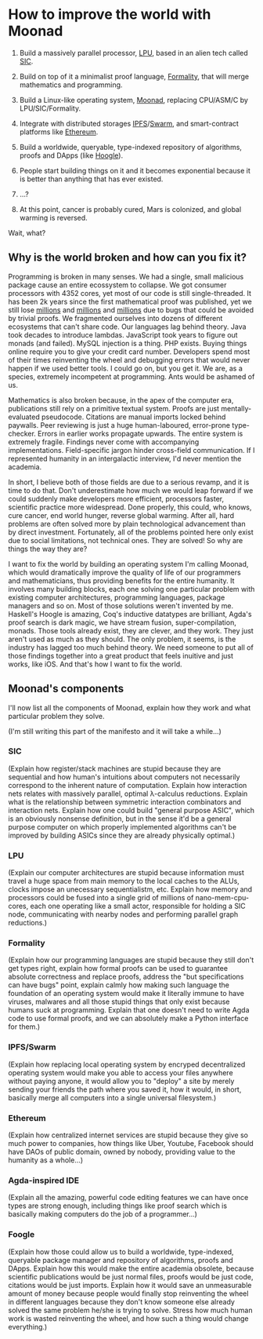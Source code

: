 # How to improve the world with Moonad

1. Build a massively parallel processor, [LPU](https://github.com/MaiaVictor/parallel_lambda_computer_tests), based in an alien tech called [SIC](https://github.com/MaiaVictor/symmetric-interaction-calculus).

2. Build on top of it a minimalist proof language, [Formality](https://github.com/moonad/Formality), that will merge mathematics and programming.

3. Build a Linux-like operating system, [Moonad](https://github.com/moonad/moonad), replacing CPU/ASM/C by LPU/SIC/Formality.

4. Integrate with distributed storages [IPFS](https://ipfs.io)/[Swarm](https://swarm-guide.readthedocs.io/en/latest/introduction.html), and smart-contract platforms like [Ethereum](https://www.ethereum.org).

5. Build a worldwide, queryable, type-indexed repository of algorithms, proofs and DApps (like [Hoogle](https://www.haskell.org/hoogle/)).

6. People start building things on it and it becomes exponential because it is better than anything that has ever existed.

7. ...?

8. At this point, cancer is probably cured, Mars is colonized, and global warming is reversed.

Wait, what?

## Why is the world broken and how can you fix it?

Programming is broken in many senses. We had a single, small malicious package cause an entire ecossystem to collapse. We got consumer processors with 4352 cores, yet most of our code is still single-threaded. It has been 2k years since the first mathematical proof was published, yet we still lose [millions](http://heartbleed.com) and [millions](https://medium.com/@ogucluturk/the-dao-hack-explained-unfortunate-take-off-of-smart-contracts-2bd8c8db3562) and [millions](https://blog.npmjs.org/post/180565383195/details-about-the-event-stream-incident) due to bugs that could be avoided by trivial proofs. We fragmented ourselves into dozens of different ecosystems that can't share code. Our languages lag behind theory. Java took decades to introduce lambdas. JavaScript took years to figure out monads (and failed). MySQL injection is a thing. PHP exists. Buying things online require you to give your credit card number. Developers spend most of their times reinventing the wheel and debugging errors that would never happen if we used better tools. I could go on, but you get it. We are, as a species, extremely incompetent at programming. Ants would be ashamed of us.

Mathematics is also broken because, in the apex of the computer era, publications still rely on a primitive textual system. Proofs are just mentally-evaluated pseudocode. Citations are manual imports locked behind paywalls. Peer reviewing is just a huge human-laboured, error-prone type-checker. Errors in earlier works propagate upwards. The entire system is extremely fragile. Findings never come with accompanying implementations. Field-specific jargon hinder cross-field communication. If I represented humanity in an intergalactic interview, I'd never mention the academia.

In short, I believe both of those fields are due to a serious revamp, and it is time to do that. Don't underestimate how much we would leap forward if we could suddenly make developers more efficient, processors faster, scientific practice more widespread. Done properly, this could, who knows, cure cancer, end world hunger, reverse global warming. After all, hard problems are often solved more by plain technological advancement than by direct investment. Fortunately, all of the problems pointed here only exist due to social limitations, not technical ones. They are solved! So why are things the way they are?

I want to fix the world by building an operating system I'm calling Moonad, which would dramatically improve the quality of life of our programmers and mathematicians, thus providing benefits for the entire humanity. It involves many building blocks, each one solving one particular problem with existing computer architectures, programming languages, package managers and so on. Most of those solutions weren't invented by me. Haskell's Hoogle is amazing, Coq's inductive datatypes are brilliant, Agda's proof search is dark magic, we have stream fusion, super-compilation, monads. Those tools already exist, they are clever, and they work. They just aren't used as much as they should. The only problem, it seems, is the industry has lagged too much behind theory. We need someone to put all of those findings together into a great product that feels inuitive and just works, like iOS. And that's how I want to fix the world.

## Moonad's components

I'll now list all the components of Moonad, explain how they work and what particular problem they solve.

(I'm still writing this part of the manifesto and it will take a while...)

### SIC

(Explain how register/stack machines are stupid because they are sequential and how human's intuitions about computers not necessarily correspond to the inherent nature of computation. Explain how interaction nets relates with massively parallel, optimal λ-calculus reductions. Explain what is the relationship between symmetric interaction combinators and interaction nets. Explain how one could build "general purpose ASIC", which is an obviously nonsense definition, but in the sense it'd be a general purpose computer on which properly implemented algorithms can't be improved by building ASICs since they are already physically optimal.)

### LPU

(Explain our computer architectures are stupid because information must travel a huge space from main memory to the local caches to the ALUs, clocks impose an unecessary sequentialistm, etc. Explain how memory and processors could be fused into a single grid of millions of nano-mem-cpu-cores, each one operating like a small actor, responsible for holding a SIC node, communicating with nearby nodes and performing parallel graph reductions.)

### Formality

(Explain how our programming languages are stupid because they still don't get types right, explain how formal proofs can be used to guarantee absolute correctness and replace proofs, address the "but specifications can have bugs" point, explain calmly how making such language the foundation of an operating system would make it literally immune to have viruses, malwares and all those stupid things that only exist because humans suck at programming. Explain that one doesn't need to write Agda code to use formal proofs, and we can absolutely make a Python interface for them.)

### IPFS/Swarm

(Explain how replacing local operating system by encryped decentralized operating system would make you able to access your files anywhere without paying anyone, it would allow you to "deploy" a site by merely sending your friends the path where you saved it, how it would, in short, basically merge all computers into a single universal filesystem.) 

### Ethereum

(Explain how centralized internet services are stupid because they give so much power to companies, how things like Uber, Youtube, Facebook should have DAOs of public domain, owned by nobody, providing value to the humanity as a whole...)

### Agda-inspired IDE

(Explain all the amazing, powerful code editing features we can have once types are strong enough, including things like proof search which is basically making computers do the job of a programmer...)

### Foogle

(Explain how those could allow us to build a worldwide, type-indexed, queryable package manager and repository of algorithms, proofs and DApps. Explain how this would make the entire academia obsolete, because scientific publications would be just normal files, proofs would be just code, citations would be just imports. Explain how it would save an unmeasurable amount of money because people would finally stop reinventing the wheel in different languages because they don't know someone else already solved the same problem he/she is trying to solve. Stress how much human work is wasted reinventing the wheel, and how such a thing would change everything.)
